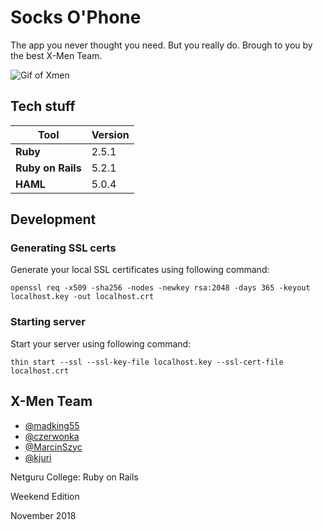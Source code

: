 # Socks O'Phone

The app you never thought you need. But you really do.
Brough to you by the best X-Men Team.

![Gif of Xmen](https://media.giphy.com/media/pfjUKa8qWUSLC/giphy.gif)

## Tech stuff

Tool | Version
-|-
**Ruby**          | 2.5.1
**Ruby on Rails** | 5.2.1
**HAML** | 5.0.4

## Development

### Generating SSL certs

Generate your local SSL certificates using following command:
    
    openssl req -x509 -sha256 -nodes -newkey rsa:2048 -days 365 -keyout localhost.key -out localhost.crt

### Starting server

Start your server using following command:

    thin start --ssl --ssl-key-file localhost.key --ssl-cert-file localhost.crt
    
## X-Men Team

- [@madking55](https://github.com/madking55)
- [@czerwonka](https://github.com/czerwonka)
- [@MarcinSzyc](https://github.com/MarcinSzyc)
- [@kjuri](https://github.com/kjuri)

Netguru College: Ruby on Rails

Weekend Edition

November 2018
